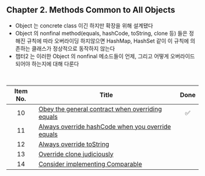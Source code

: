 ## Chapter 2. Methods Common to All Objects

* Object 는 concrete class 이긴 하지만 확장을 위해 설계됐다
* Object 의 nonfinal method(equals, hashCode, toString, clone 등) 들은 정해진 규칙에 따라 오버라이딩 하지않으면 HashMap, HashSet 같이 이 규칙에 의존하는 클래스가 정상적으로 동작하지 않는다
* 챕터2 는 이러한 Object 의 nonfinal 메소드들이 언제, 그리고 어떻게 오버라이드 되어야 하는지에 대해 다룬다
<br/>

| Item No. 	| Title                                                          	|        Done        	|
|:--------:	|----------------------------------------------------------------	|:------------------:	|
|    10    	| [Obey the general contract when overriding equals](item10.md)  	| :white_check_mark: 	|
|    11    	| [Always override hashCode when you override equals](item11.md) 	|                    	|
|    12    	| [Always override toString](item12.md)                          	|                    	|
|    13    	| [Override clone judiciously](item13.md)                        	|                    	|
|    14    	| [Consider implementing Comparable](item14.md)                  	|                    	|
